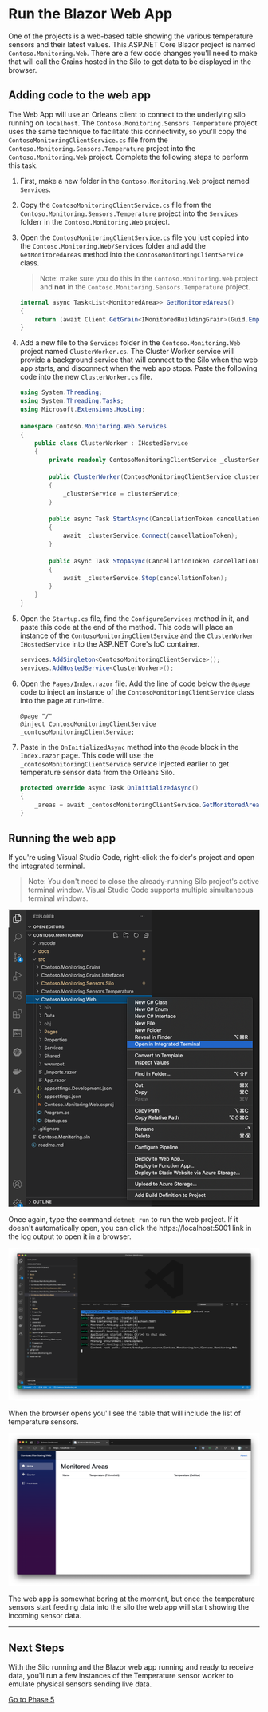 # Run the Blazor Web App

One of the projects is a web-based table showing the various temperature sensors and their latest values. This ASP.NET Core Blazor project is named `Contoso.Monitoring.Web`. There are a few code changes you'll need to make that will call the Grains hosted in the Silo to get data to be displayed in the browser.

## Adding code to the web app

The Web App will use an Orleans client to connect to the underlying silo running on `localhost`. The `Contoso.Monitoring.Sensors.Temperature` project uses the same technique to facilitate this connectivity, so you'll copy the `ContosoMonitoringClientService.cs` file from the `Contoso.Monitoring.Sensors.Temperature` project into the `Contoso.Monitoring.Web` project. Complete the following steps to perform this task.

1. First, make a new folder in the `Contoso.Monitoring.Web` project named `Services`.
1. Copy the `ContosoMonitoringClientService.cs` file from the `Contoso.Monitoring.Sensors.Temperature` project into the `Services` folderr in the `Contoso.Monitoring.Web` project.
1. Open the `ContosoMonitoringClientService.cs` file you just copied into the `Contoso.Monitoring.Web/Services` folder and add the `GetMonitoredAreas` method into the `ContosoMonitoringClientService` class.

    > Note: make sure you do this in the `Contoso.Monitoring.Web` project and **not** in the `Contoso.Monitoring.Sensors.Temperature` project.

    ```csharp
    internal async Task<List<MonitoredArea>> GetMonitoredAreas()
    {
        return (await Client.GetGrain<IMonitoredBuildingGrain>(Guid.Empty).GetMonitoredAreas());
    }
    ```

1. Add a new file to the `Services` folder in the `Contoso.Monitoring.Web` project named `ClusterWorker.cs`. The Cluster Worker service will provide a background service that will connect to the Silo when the web app starts, and disconnect when the web app stops. Paste the following code into the new `ClusterWorker.cs` file.

    ```csharp
    using System.Threading;
    using System.Threading.Tasks;
    using Microsoft.Extensions.Hosting;

    namespace Contoso.Monitoring.Web.Services
    {
        public class ClusterWorker : IHostedService
        {
            private readonly ContosoMonitoringClientService _clusterService;

            public ClusterWorker(ContosoMonitoringClientService clusterService)
            {
                _clusterService = clusterService;
            }

            public async Task StartAsync(CancellationToken cancellationToken)
            {
                await _clusterService.Connect(cancellationToken);
            }

            public async Task StopAsync(CancellationToken cancellationToken)
            {
                await _clusterService.Stop(cancellationToken);
            }
        }
    }
    ```

1. Open the `Startup.cs` file, find the `ConfigureServices` method in it, and paste this code at the end of the method. This code will place an instance of the `ContosoMonitoringClientService` and the `ClusterWorker` `IHostedService` into the ASP.NET Core's IoC container. 

    ```csharp
    services.AddSingleton<ContosoMonitoringClientService>();
    services.AddHostedService<ClusterWorker>();
    ```

1. Open the `Pages/Index.razor` file. Add the line of code below the `@page` code to inject an instance of the `ContosoMonitoringClientService` class into the page at run-time.

    ```
    @page "/"
    @inject ContosoMonitoringClientService _contosoMonitoringClientService;
    ```

1. Paste in the `OnInitializedAsync` method into the `@code` block in the `Index.razor` page. This code will use the `_contosoMonitoringClientService` service injected earlier to get temperature sensor data from the Orleans Silo.

    ```csharp
    protected override async Task OnInitializedAsync()
    {
        _areas = await _contosoMonitoringClientService.GetMonitoredAreas();
    }
    ```

## Running the web app 

If you're using Visual Studio Code, right-click the folder's project and open the integrated terminal. 

> Note: You don't need to close the already-running Silo project's active terminal window. Visual Studio Code supports multiple simultaneous terminal windows. 

![Open the web project in the integrated terminal.](media/04-open-terrminal-web.png)

Once again, type the command `dotnet run` to run the web project. If it doesn't automatically open, you can click the https://localhost:5001 link in the log output to open it in a browser. 

![The web project running from the terminal window.](media/05-web-running.png)

When the browser opens you'll see the table that will include the list of temperature sensors.

![The temperature page open in a browser.](media/06-browser-empty.png)

The web app is somewhat boring at the moment, but once the temperature sensors start feeding data into the silo the web app will start showing the incoming sensor data.

---

## Next Steps

With the Silo running and the Blazor web app running and ready to receive data, you'll run a few instances of the Temperature sensor worker to emulate physical sensors sending live data.

[Go to Phase 5](05-temperature-worker-service.md)